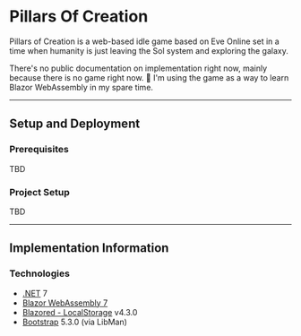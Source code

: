 # Pillars Of Creation
Pillars of Creation is a web-based idle game based on Eve Online set in a time when humanity is just leaving the Sol system and exploring the galaxy.

There's no public documentation on implementation right now, mainly because there is no game right now. 🙂  I'm using the game as a way to learn Blazor WebAssembly in my spare time.

---

## Setup and Deployment
### Prerequisites
TBD

### Project Setup
TBD

---

## Implementation Information
### Technologies
* [.NET](https://dotnet.microsoft.com) 7
* [Blazor WebAssembly 7](https://docs.microsoft.com/en-us/aspnet/core/blazor/?view=aspnetcore-7.0)
* [Blazored - LocalStorage](https://www.nuget.org/packages/Blazored.LocalStorage/) v4.3.0
* [Bootstrap](https://getbootstrap.com) 5.3.0 (via LibMan)
